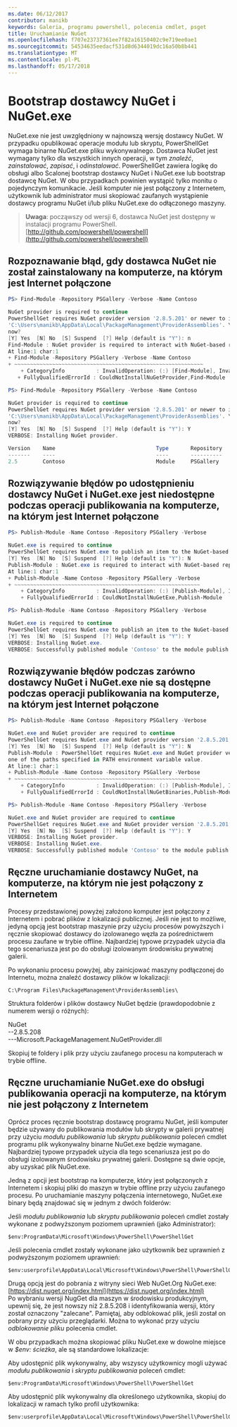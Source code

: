 ```yaml
---
ms.date: 06/12/2017
contributor: manikb
keywords: Galeria, programu powershell, polecenia cmdlet, psget
title: Uruchamianie NuGet
ms.openlocfilehash: f707e23737361ee7f82a16150402c9e719ee0ae1
ms.sourcegitcommit: 54534635eedacf531d8d6344019dc16a50b8b441
ms.translationtype: MT
ms.contentlocale: pl-PL
ms.lasthandoff: 05/17/2018
---
```

# <a name="bootstrap-the-nuget-provider-and-nugetexe"></a>Bootstrap dostawcy NuGet i NuGet.exe

NuGet.exe nie jest uwzględniony w najnowszą wersję dostawcy NuGet.
W przypadku opublikować operacje modułu lub skryptu, PowerShellGet wymaga binarne NuGet.exe pliku wykonywalnego.
Dostawca NuGet jest wymagany tylko dla wszystkich innych operacji, w tym *znaleźć*, *zainstalować*, *zapisać*, i *odinstalować*.
PowerShellGet zawiera logikę do obsługi albo Scalonej bootstrap dostawcy NuGet i NuGet.exe lub bootstrap dostawcę NuGet.
W obu przypadkach powinien wystąpić tylko monitu o pojedynczym komunikacie.
Jeśli komputer nie jest połączony z Internetem, użytkownik lub administrator musi skopiować zaufanych wystąpienie dostawcy programu NuGet i/lub pliku NuGet.exe do odłączonego maszyny.

>**Uwaga**: począwszy od wersji 6, dostawca NuGet jest dostępny w instalacji programu PowerShell. [http://github.com/powershell/powershell](http://github.com/powershell/powershell)

## <a name="resolving-error-when-the-nuget-provider-has-not-been-installed-on-a-machine-that-is-internet-connected"></a>Rozpoznawanie błąd, gdy dostawca NuGet nie został zainstalowany na komputerze, na którym jest Internet połączone

```powershell
PS> Find-Module -Repository PSGallery -Verbose -Name Contoso

NuGet provider is required to continue
PowerShellGet requires NuGet provider version '2.8.5.201' or newer to interact with NuGet-based repositories. The NuGet provider must be available in 'C:\Program Files\PackageManagement\ProviderAssemblies' or
'C:\Users\manikb\AppData\Local\PackageManagement\ProviderAssemblies'. You can also install the NuGet provider by running 'Install-PackageProvider -Name NuGet -MinimumVersion 2.8.5.201 -Force'. Do you want PowerShellGet to install and import the NuGet provider
now?
[Y] Yes  [N] No  [S] Suspend  [?] Help (default is "Y"): n
Find-Module : NuGet provider is required to interact with NuGet-based repositories. Please ensure that '2.8.5.201' or newer version of NuGet provider is installed.
At line:1 char:1
+ Find-Module -Repository PSGallery -Verbose -Name Contoso
+ ~~~~~~~~~~~~~~~~~~~~~~~~~~~~~~~~~~~~~~~~~~~~~~~~~~~~~~~~~~~~
    + CategoryInfo          : InvalidOperation: (:) [Find-Module], InvalidOperationException
   + FullyQualifiedErrorId : CouldNotInstallNuGetProvider,Find-Module

PS> Find-Module -Repository PSGallery -Verbose -Name Contoso

NuGet provider is required to continue
PowerShellGet requires NuGet provider version '2.8.5.201' or newer to interact with NuGet-based repositories. The NuGet provider must be available in 'C:\Program Files\PackageManagement\ProviderAssemblies' or
'C:\Users\manikb\AppData\Local\PackageManagement\ProviderAssemblies'. You can also install the NuGet provider by running 'Install-PackageProvider -Name NuGet -MinimumVersion 2.8.5.201 -Force'. Do you want PowerShellGet to install and import the NuGet provider
now?
[Y] Yes  [N] No  [S] Suspend  [?] Help (default is "Y"): Y
VERBOSE: Installing NuGet provider.

Version    Name                                Type       Repository           Description
-------    ----                                ----       ----------           -----------
2.5        Contoso                             Module     PSGallery        Contoso module
```

## <a name="resolving-error-when-the-nuget-provider-is-available-and-nugetexe-is-not-available-during-the-publish-operation-on-a-machine-that-is-internet-connected"></a>Rozwiązywanie błędów po udostępnieniu dostawcy NuGet i NuGet.exe jest niedostępne podczas operacji publikowania na komputerze, na którym jest Internet połączone

```powershell
PS> Publish-Module -Name Contoso -Repository PSGallery -Verbose

NuGet.exe is required to continue
PowerShellGet requires NuGet.exe to publish an item to the NuGet-based repositories. NuGet.exe must be available under one of the paths specified in PATH environment variable value. Do you want PowerShellGet to install NuGet.exe now?
[Y] Yes  [N] No  [S] Suspend  [?] Help (default is "Y"): N
Publish-Module : NuGet.exe is required to interact with NuGet-based repositories. Please ensure that NuGet.exe is available under one of the paths specified in PATH environment variable value.
At line:1 char:1
+ Publish-Module -Name Contoso -Repository PSGallery -Verbose
+ ~~~~~~~~~~~~~~~~~~~~~~~~~~~~~~~~~~~~~~~~~~~~~~~~~~~~~~~~~~~
    + CategoryInfo          : InvalidOperation: (:) [Publish-Module], InvalidOperationException
    + FullyQualifiedErrorId : CouldNotInstallNuGetExe,Publish-Module

PS> Publish-Module -Name Contoso -Repository PSGallery -Verbose

NuGet.exe is required to continue
PowerShellGet requires NuGet.exe to publish an item to the NuGet-based repositories. NuGet.exe must be available under one of the paths specified in PATH environment variable value. Do you want PowerShellGet to install NuGet.exe now?
[Y] Yes  [N] No  [S] Suspend  [?] Help (default is "Y"): Y
VERBOSE: Installing NuGet.exe.
VERBOSE: Successfully published module 'Contoso' to the module publish location 'https://www.powershellgallery.com/api/v2/'. Please allow few minutes for 'Contoso' to show up in the search results.
```

## <a name="resolving-error-when-both-nuget-provider-and-nugetexe-are-not-available-during-the-publish-operation-on-a-machine-that-is-internet-connected"></a>Rozwiązywanie błędów podczas zarówno dostawcy NuGet i NuGet.exe nie są dostępne podczas operacji publikowania na komputerze, na którym jest Internet połączone

```powershell
PS> Publish-Module -Name Contoso -Repository PSGallery -Verbose

NuGet.exe and NuGet provider are required to continue
PowerShellGet requires NuGet.exe and NuGet provider version '2.8.5.201' or newer to interact with the NuGet-based repositories. Do you want PowerShellGet to install both NuGet.exe and NuGet provider now?
[Y] Yes  [N] No  [S] Suspend  [?] Help (default is "Y"): N
Publish-Module : PowerShellGet requires NuGet.exe and NuGet provider version '2.8.5.201' or newer to interact with the NuGet-based repositories. Please ensure that '2.8.5.201' or newer version of NuGet provider is installed and NuGet.exe is available under
one of the paths specified in PATH environment variable value.
At line:1 char:1
+ Publish-Module -Name Contoso -Repository PSGallery -Verbose
+ ~~~~~~~~~~~~~~~~~~~~~~~~~~~~~~~~~~~~~~~~~~~~~~~~~~~~~~~~~~~
    + CategoryInfo          : InvalidOperation: (:) [Publish-Module], InvalidOperationException
    + FullyQualifiedErrorId : CouldNotInstallNuGetBinaries,Publish-Module

PS> Publish-Module -Name Contoso -Repository PSGallery -Verbose

NuGet.exe and NuGet provider are required to continue
PowerShellGet requires NuGet.exe and NuGet provider version '2.8.5.201' or newer to interact with the NuGet-based repositories. Do you want PowerShellGet to install both NuGet.exe and NuGet provider now?
[Y] Yes  [N] No  [S] Suspend  [?] Help (default is "Y"): Y
VERBOSE: Installing NuGet provider.
VERBOSE: Installing NuGet.exe.
VERBOSE: Successfully published module 'Contoso' to the module publish location 'https://www.powershellgallery.com/api/v2/'. Please allow few minutes for 'Contoso' to show up in the search results.
```

## <a name="manually-bootstrapping-the-nuget-provider-on-a-machine-that-is-not-connected-to-the-internet"></a>Ręczne uruchamianie dostawcy NuGet, na komputerze, na którym nie jest połączony z Internetem

Procesy przedstawionej powyżej założono komputer jest połączony z Internetem i pobrać plików z lokalizacji publicznej.
Jeśli nie jest to możliwe, jedyną opcją jest bootstrap maszynie przy użyciu procesów powyższych i ręcznie skopiować dostawcy do izolowanego węzła za pośrednictwem procesu zaufane w trybie offline.
Najbardziej typowe przypadek użycia dla tego scenariusza jest po do obsługi izolowanym środowisku prywatnej galerii.

Po wykonaniu procesu powyżej, aby zainicjować maszyny podłączonej do Internetu, można znaleźć dostawcy plików w lokalizacji:

```
C:\Program Files\PackageManagement\ProviderAssemblies\
```

Struktura folderów i plików dostawcy NuGet będzie (prawdopodobnie z numerem wersji o różnych):

NuGet<br>
--2.8.5.208<br>
---Microsoft.PackageManagement.NuGetProvider.dll

Skopiuj te foldery i plik przy użyciu zaufanego procesu na komputerach w trybie offline.

## <a name="manually-bootstrapping-nugetexe-to-support-publish-operations-on-a-machine-that-is-not-connected-to-the-internet"></a>Ręczne uruchamianie NuGet.exe do obsługi publikowania operacji na komputerze, na którym nie jest połączony z Internetem

Oprócz proces ręcznie bootstrap dostawcę programu NuGet, jeśli komputer będzie używany do publikowania modułów lub skrypty w galerii prywatnej przy użyciu *modułu publikowania* lub *skryptu publikowania* poleceń cmdlet programu plik wykonywalny binarne NuGet.exe będzie wymagane.
Najbardziej typowe przypadek użycia dla tego scenariusza jest po do obsługi izolowanym środowisku prywatnej galerii.
Dostępne są dwie opcje, aby uzyskać plik NuGet.exe.

Jedną z opcji jest bootstrap na komputerze, który jest połączonych z Internetem i skopiuj pliki do maszyn w trybie offline przy użyciu zaufanego procesu.
Po uruchamianie maszyny połączenia internetowego, NuGet.exe binary będą znajdować się w jednym z dwóch folderów:

Jeśli *modułu publikowania* lub *skryptu publikowania* poleceń cmdlet zostały wykonane z podwyższonym poziomem uprawnień (jako Administrator):

```
$env:ProgramData\Microsoft\Windows\PowerShell\PowerShellGet
```

Jeśli polecenia cmdlet zostały wykonane jako użytkownik bez uprawnień z podwyższonym poziomem uprawnień:

```
$env:userprofile\AppData\Local\Microsoft\Windows\PowerShell\PowerShellGet\
```

Drugą opcją jest do pobrania z witryny sieci Web NuGet.Org NuGet.exe: [https://dist.nuget.org/index.html](https://dist.nuget.org/index.html)<br>
Po wybraniu wersji NugGet dla maszyn w środowisku produkcyjnym, upewnij się, że jest nowszy niż 2.8.5.208 i identyfikowania wersji, który został oznaczony "zalecane".
Pamiętaj, aby odblokować plik, jeśli został on pobrany przy użyciu przeglądarki.
Można to wykonać przy użyciu *odblokowanie pliku* polecenia cmdlet.

W obu przypadkach można skopiować pliku NuGet.exe w dowolne miejsce w *$env: ścieżka*, ale są standardowe lokalizacje:

Aby udostępnić plik wykonywalny, aby wszyscy użytkownicy mogli używać *modułu publikowania* i *skryptu publikowania* poleceń cmdlet:

```
$env:ProgramData\Microsoft\Windows\PowerShell\PowerShellGet
```

Aby udostępnić plik wykonywalny dla określonego użytkownika, skopiuj do lokalizacji w ramach tylko profil użytkownika:

```
$env:userprofile\AppData\Local\Microsoft\Windows\PowerShell\PowerShellGet\
```